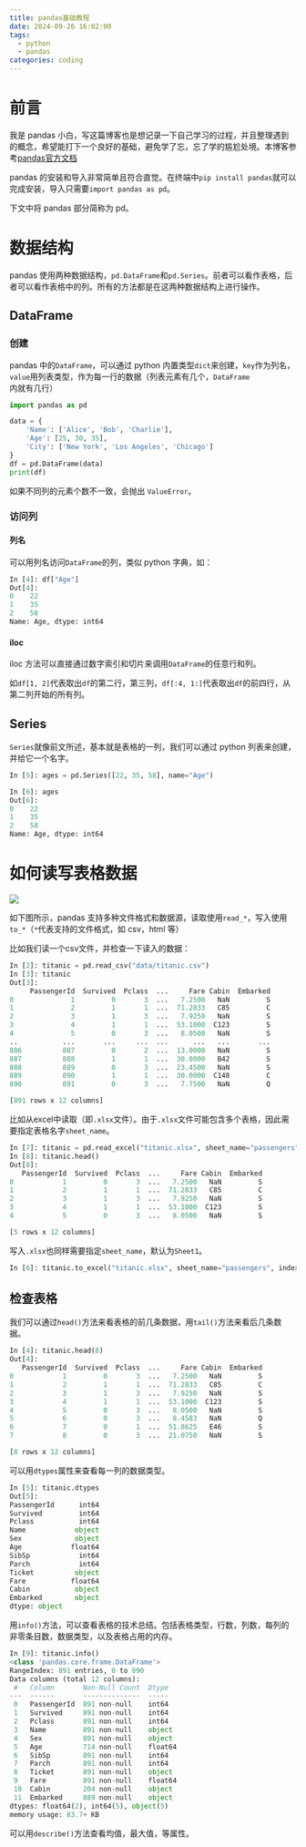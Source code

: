 ```yaml
---
title: pandas基础教程
date: 2024-09-26 16:02:00
tags:
  - python
  - pandas
categories: coding
---
```


<meta name="referrer" content="no-referrer" />

# 前言

我是 pandas 小白，写这篇博客也是想记录一下自己学习的过程，并且整理遇到的概念，希望能打下一个良好的基础，避免学了忘，忘了学的尴尬处境。本博客参考[pandas官方文档](https://pandas.pydata.org/docs/getting_started/)

pandas 的安装和导入非常简单且符合直觉。在终端中`pip install pandas`就可以完成安装，导入只需要`import pandas as pd`。

下文中将 pandas 部分简称为 pd。

# 数据结构

pandas 使用两种数据结构，`pd.DataFrame`和`pd.Series`。前者可以看作表格，后者可以看作表格中的列。所有的方法都是在这两种数据结构上进行操作。

## DataFrame

### 创建

pandas 中的`DataFrame`，可以通过 python 内置类型`dict`来创建，`key`作为列名，`value`用列表类型，作为每一行的数据（列表元素有几个，`DataFrame`内就有几行）

```py
import pandas as pd

data = {
    'Name': ['Alice', 'Bob', 'Charlie'],
    'Age': [25, 30, 35],
    'City': ['New York', 'Los Angeles', 'Chicago']
}
df = pd.DataFrame(data)
print(df)
```

如果不同列的元素个数不一致，会抛出 `ValueError`。

### 访问列

#### 列名

可以用列名访问`DataFrame`的列，类似 python 字典，如：

```py
In [4]: df["Age"]
Out[4]:
0    22
1    35
2    58
Name: Age, dtype: int64
```

#### iloc

iloc 方法可以直接通过数字索引和切片来调用`DataFrame`的任意行和列。

如`df[1, 2]`代表取出`df`的第二行，第三列，`df[:4, 1:]`代表取出`df`的前四行，从第二列开始的所有列。

## Series

`Series`就像前文所述，基本就是表格的一列，我们可以通过 python 列表来创建，并给它一个名字。

```py
In [5]: ages = pd.Series([22, 35, 58], name="Age")

In [6]: ages
Out[6]:
0    22
1    35
2    58
Name: Age, dtype: int64
```

# 如何读写表格数据

<img src="https://gitee.com/dwd1201/image/raw/master/202409261706154.png"/>

如下图所示，pandas 支持多种文件格式和数据源，读取使用`read_*`，写入使用`to_*`（`*`代表支持的文件格式，如 csv，html 等）

比如我们读一个csv文件，并检查一下读入的数据：
```py
In [2]: titanic = pd.read_csv("data/titanic.csv")
In [3]: titanic
Out[3]: 
     PassengerId  Survived  Pclass  ...     Fare Cabin  Embarked
0              1         0       3  ...   7.2500   NaN         S
1              2         1       1  ...  71.2833   C85         C
2              3         1       3  ...   7.9250   NaN         S
3              4         1       1  ...  53.1000  C123         S
4              5         0       3  ...   8.0500   NaN         S
..           ...       ...     ...  ...      ...   ...       ...
886          887         0       2  ...  13.0000   NaN         S
887          888         1       1  ...  30.0000   B42         S
888          889         0       3  ...  23.4500   NaN         S
889          890         1       1  ...  30.0000  C148         C
890          891         0       3  ...   7.7500   NaN         Q

[891 rows x 12 columns]
```

比如从excel中读取（即`.xlsx`文件）。由于`.xlsx`文件可能包含多个表格，因此需要指定表格名字`sheet_name`。

```py
In [7]: titanic = pd.read_excel("titanic.xlsx", sheet_name="passengers")
In [8]: titanic.head()
Out[8]: 
   PassengerId  Survived  Pclass  ...     Fare Cabin  Embarked
0            1         0       3  ...   7.2500   NaN         S
1            2         1       1  ...  71.2833   C85         C
2            3         1       3  ...   7.9250   NaN         S
3            4         1       1  ...  53.1000  C123         S
4            5         0       3  ...   8.0500   NaN         S

[5 rows x 12 columns]
```

写入`.xlsx`也同样需要指定`sheet_name`，默认为`Sheet1`。

```py
In [6]: titanic.to_excel("titanic.xlsx", sheet_name="passengers", index=False)
```

## 检查表格

我们可以通过`head()`方法来看表格的前几条数据，用`tail()`方法来看后几条数据。

```py
In [4]: titanic.head(8)
Out[4]: 
   PassengerId  Survived  Pclass  ...     Fare Cabin  Embarked
0            1         0       3  ...   7.2500   NaN         S
1            2         1       1  ...  71.2833   C85         C
2            3         1       3  ...   7.9250   NaN         S
3            4         1       1  ...  53.1000  C123         S
4            5         0       3  ...   8.0500   NaN         S
5            6         0       3  ...   8.4583   NaN         Q
6            7         0       1  ...  51.8625   E46         S
7            8         0       3  ...  21.0750   NaN         S

[8 rows x 12 columns]
```

可以用`dtypes`属性来查看每一列的数据类型。

```py
In [5]: titanic.dtypes
Out[5]: 
PassengerId      int64
Survived         int64
Pclass           int64
Name            object
Sex             object
Age            float64
SibSp            int64
Parch            int64
Ticket          object
Fare           float64
Cabin           object
Embarked        object
dtype: object
```

用`info()`方法，可以查看表格的技术总结。包括表格类型，行数，列数，每列的非零条目数，数据类型，以及表格占用的内存。

```py
In [9]: titanic.info()
<class 'pandas.core.frame.DataFrame'>
RangeIndex: 891 entries, 0 to 890
Data columns (total 12 columns):
 #   Column       Non-Null Count  Dtype  
---  ------       --------------  -----  
 0   PassengerId  891 non-null    int64  
 1   Survived     891 non-null    int64  
 2   Pclass       891 non-null    int64  
 3   Name         891 non-null    object 
 4   Sex          891 non-null    object 
 5   Age          714 non-null    float64
 6   SibSp        891 non-null    int64  
 7   Parch        891 non-null    int64  
 8   Ticket       891 non-null    object 
 9   Fare         891 non-null    float64
 10  Cabin        204 non-null    object 
 11  Embarked     889 non-null    object 
dtypes: float64(2), int64(5), object(5)
memory usage: 83.7+ KB
```
可以用`describe()`方法查看均值，最大值，等属性。